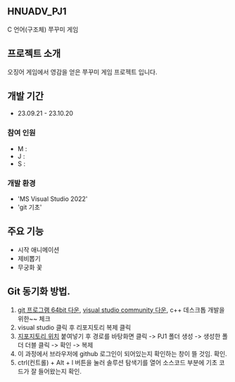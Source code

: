 ## HNUADV_PJ1
C 언어(구조체) 쭈꾸미 게임

## 프로젝트 소개
오징어 게임에서 영감을 얻은 쭈꾸미 게임 프로젝트 입니다.
<br>

## 개발 기간
* 23.09.21 - 23.10.20

### 참여 인원
- M : 
- J : 
- S :

### 개발 환경
- 'MS Visual Studio 2022'
- 'git 기초'

## 주요 기능
- 시작 애니메이션
- 제비뽑기
- 무궁화 꽃

## Git 동기화 방법.
1. [git 프로그램 64bit 다운](https://git-scm.com/download/win), [visual studio community 다운](https://visualstudio.microsoft.com/ko/), c++ 데스크톱 개발을 위한~~ 체크
2. visual studio 클릭 후 리포지토리 복제 클릭
3. [지포지토리 위치](https://github.com/Davmoon/HNUADV_PJ1.git) 붙여넣기 후 경로를 바탕화면 클릭 -> PJ1 폴더 생성 -> 생성한 폴더 더블 클릭 -> 확인 -> 복제
4. 이 과정에서 브라우저에 github 로그인이 되어있는지 확인하는 창이 뜰 것임. 확인.
5. ctrl(컨트롤) + Alt + l 버튼을 눌러 솔루션 탐색기를 열어 소스코드 부분에 기초 코드가 잘 들어왔는지 확인.
